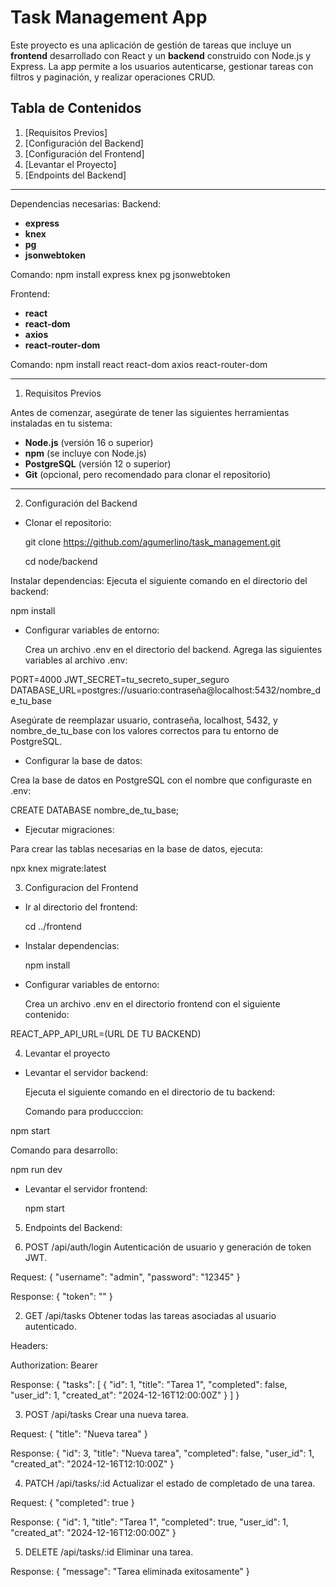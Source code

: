 # Task Management App

Este proyecto es una aplicación de gestión de tareas que incluye un **frontend** desarrollado con React y un **backend** construido con Node.js y Express. La app permite a los usuarios autenticarse, gestionar tareas con filtros y paginación, y realizar operaciones CRUD.

## Tabla de Contenidos
1. [Requisitos Previos]
2. [Configuración del Backend]
3. [Configuración del Frontend]
4. [Levantar el Proyecto]
5. [Endpoints del Backend]

---

Dependencias necesarias: 
Backend:

   - **express**
   - **knex**
   - **pg**
   - **jsonwebtoken**

   Comando: npm install express knex pg jsonwebtoken

Frontend: 

   - **react**
   - **react-dom**
   - **axios**
   - **react-router-dom**

   Comando: npm install react react-dom axios react-router-dom

---

1. Requisitos Previos

Antes de comenzar, asegúrate de tener las siguientes herramientas instaladas en tu sistema:

- **Node.js** (versión 16 o superior)
- **npm** (se incluye con Node.js) 
- **PostgreSQL** (versión 12 o superior)
- **Git** (opcional, pero recomendado para clonar el repositorio)

---

2. Configuración del Backend

- Clonar el repositorio:
   
   git clone https://github.com/agumerlino/task_management.git
  
   cd node/backend

 Instalar dependencias: Ejecuta el siguiente comando en el directorio del backend:
   
   npm install

- Configurar variables de entorno:

   Crea un archivo .env en el directorio del backend.
   Agrega las siguientes variables al archivo .env:

PORT=4000
JWT_SECRET=tu_secreto_super_seguro
DATABASE_URL=postgres://usuario:contraseña@localhost:5432/nombre_de_tu_base

   Asegúrate de reemplazar usuario, contraseña, localhost, 5432, y nombre_de_tu_base con los valores correctos para tu entorno de PostgreSQL.

- Configurar la base de datos:

Crea la base de datos en PostgreSQL con el nombre que configuraste en .env:
   
   CREATE DATABASE nombre_de_tu_base;

- Ejecutar migraciones:

Para crear las tablas necesarias en la base de datos, ejecuta:
   
   npx knex migrate:latest


3. Configuracion del Frontend

- Ir al directorio del frontend:
  
  cd ../frontend

- Instalar dependencias:
  
  npm install

- Configurar variables de entorno:

  Crea un archivo .env en el directorio frontend con el siguiente contenido:

REACT_APP_API_URL=(URL DE TU BACKEND)


4. Levantar el proyecto

- Levantar el servidor backend: 

   Ejecuta el siguiente comando en el directorio de tu backend:

   Comando para producccion:
  
npm start

   Comando para desarrollo:

npm run dev

- Levantar el servidor frontend: 
 
   npm start

5. Endpoints del Backend:

1. POST /api/auth/login
Autenticación de usuario y generación de token JWT.

Request:
{
  "username": "admin",
  "password": "12345"
}

Response:
{
  "token": "<jwt-token>"
}

2. GET /api/tasks
Obtener todas las tareas asociadas al usuario autenticado.

Headers:

Authorization: Bearer <jwt-token>

Response:
{
  "tasks": [
    {
      "id": 1,
      "title": "Tarea 1",
      "completed": false,
      "user_id": 1,
      "created_at": "2024-12-16T12:00:00Z"
    }
  ]
}

3. POST /api/tasks
Crear una nueva tarea.

Request:
{
  "title": "Nueva tarea"
}

Response:
{
  "id": 3,
  "title": "Nueva tarea",
  "completed": false,
  "user_id": 1,
  "created_at": "2024-12-16T12:10:00Z"
}

4. PATCH /api/tasks/:id
Actualizar el estado de completado de una tarea.

Request:
{
  "completed": true
}

Response:
{
  "id": 1,
  "title": "Tarea 1",
  "completed": true,
  "user_id": 1,
  "created_at": "2024-12-16T12:00:00Z"
}

5. DELETE /api/tasks/:id
Eliminar una tarea.

Response:
{
  "message": "Tarea eliminada exitosamente"
}



